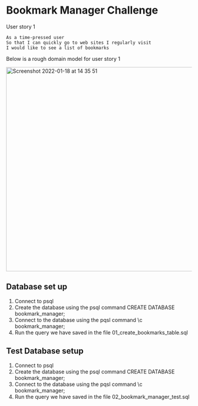 # Bookmark Manager Challenge

User story 1
```
As a time-pressed user
So that I can quickly go to web sites I regularly visit
I would like to see a list of bookmarks
```
Below is a rough domain model for user story 1

<img width="553" alt="Screenshot 2022-01-18 at 14 35 51" src="https://user-images.githubusercontent.com/94904399/149957910-89728374-3193-4d43-8348-5d0ae5f5f83f.png">

## Database set up
1. Connect to psql
2. Create the database using the psql command CREATE DATABASE bookmark_manager;
3. Connect to the database using the pqsl command \c bookmark_manager;
4. Run the query we have saved in the file 01_create_bookmarks_table.sql

## Test Database setup
1. Connect to psql
2. Create the database using the psql command CREATE DATABASE bookmark_manager;
3. Connect to the database using the pqsl command \c bookmark_manager;
4. Run the query we have saved in the file 
02_bookmark_manager_test.sql